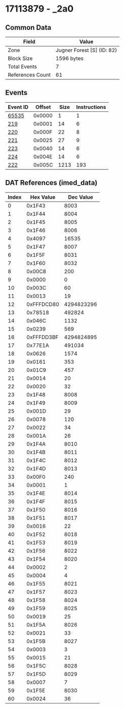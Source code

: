 # 17113879 - _2a0

## Common Data

| Field            | Value                      |
|------------------|----------------------------|
| Zone             | Jugner Forest [S] (ID: 82) |
| Block Size       | 1596 bytes                 |
| Total Events     | 7                          |
| References Count | 61                         |

## Events

| Event ID            | Offset   |   Size |   Instructions |
|---------------------|----------|--------|----------------|
| [65535](./65535.md) | 0x0000   |      1 |              1 |
| [219](./219.md)     | 0x0001   |     14 |              6 |
| [220](./220.md)     | 0x000F   |     22 |              8 |
| [221](./221.md)     | 0x0025   |     27 |              9 |
| [223](./223.md)     | 0x0040   |     14 |              6 |
| [224](./224.md)     | 0x004E   |     14 |              6 |
| [222](./222.md)     | 0x005C   |   1213 |            193 |

## DAT References (imed_data)

|   Index | Hex Value   |   Dec Value |
|---------|-------------|-------------|
|       0 | 0x1F43      |        8003 |
|       1 | 0x1F44      |        8004 |
|       2 | 0x1F45      |        8005 |
|       3 | 0x1F46      |        8006 |
|       4 | 0x4097      |       16535 |
|       5 | 0x1F47      |        8007 |
|       6 | 0x1F5F      |        8031 |
|       7 | 0x1F60      |        8032 |
|       8 | 0x00C8      |         200 |
|       9 | 0x0000      |           0 |
|      10 | 0x003C      |          60 |
|      11 | 0x0013      |          19 |
|      12 | 0xFFFDCD80  |  4294823296 |
|      13 | 0x78518     |      492824 |
|      14 | 0x046C      |        1132 |
|      15 | 0x0239      |         569 |
|      16 | 0xFFFDD3BF  |  4294824895 |
|      17 | 0x77E1A     |      491034 |
|      18 | 0x0626      |        1574 |
|      19 | 0x0161      |         353 |
|      20 | 0x01C9      |         457 |
|      21 | 0x0014      |          20 |
|      22 | 0x0020      |          32 |
|      23 | 0x1F48      |        8008 |
|      24 | 0x1F49      |        8009 |
|      25 | 0x001D      |          29 |
|      26 | 0x0078      |         120 |
|      27 | 0x0022      |          34 |
|      28 | 0x001A      |          26 |
|      29 | 0x1F4A      |        8010 |
|      30 | 0x1F4B      |        8011 |
|      31 | 0x1F4C      |        8012 |
|      32 | 0x1F4D      |        8013 |
|      33 | 0x00F0      |         240 |
|      34 | 0x0001      |           1 |
|      35 | 0x1F4E      |        8014 |
|      36 | 0x1F4F      |        8015 |
|      37 | 0x1F50      |        8016 |
|      38 | 0x1F51      |        8017 |
|      39 | 0x0016      |          22 |
|      40 | 0x1F52      |        8018 |
|      41 | 0x1F53      |        8019 |
|      42 | 0x1F56      |        8022 |
|      43 | 0x1F54      |        8020 |
|      44 | 0x0002      |           2 |
|      45 | 0x0004      |           4 |
|      46 | 0x1F55      |        8021 |
|      47 | 0x1F57      |        8023 |
|      48 | 0x1F58      |        8024 |
|      49 | 0x1F59      |        8025 |
|      50 | 0x0019      |          25 |
|      51 | 0x1F5A      |        8026 |
|      52 | 0x0021      |          33 |
|      53 | 0x1F5B      |        8027 |
|      54 | 0x0003      |           3 |
|      55 | 0x0015      |          21 |
|      56 | 0x1F5C      |        8028 |
|      57 | 0x1F5D      |        8029 |
|      58 | 0x0007      |           7 |
|      59 | 0x1F5E      |        8030 |
|      60 | 0x0024      |          36 |
